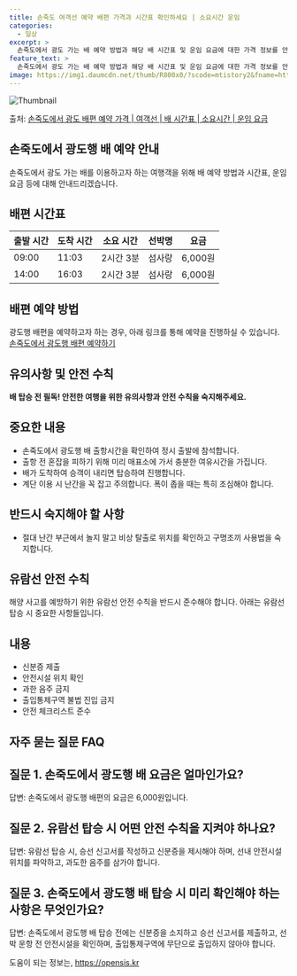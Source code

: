 ```yaml
---
title: 손죽도 여객선 예약 배편 가격과 시간표 확인하세요 | 소요시간 운임
categories:
  - 일상
excerpt: >
  손죽도에서 광도 가는 배 예약 방법과 해당 배 시간표 및 운임 요금에 대한 가격 정보를 안내 드리겠습니다. 안전하고 재밋는 광도행 여행을 위해 아래 정보 참고하시기 바랍니다. 광도행 배편 예약하기 👈 클릭손죽도에서 광도행 배 시간표출발 시간도착 시간소요 시간선박명요금09:0011:032시간 3분섬사랑6,000원14:0016:032시간 3분섬사랑6,000원광도행 배편 예약하기 👈 클릭손죽도에서 광도행 여객선 탑승 시 이용수칙손죽도에서 광도행 배를 탑승하기 전 반드시 숙지해야 할 안전 수칙들을 알아봅시다. 중요한 내용: 1) 손죽도에서 광도행 배 출항시간을 확인하여 정시 출발에 참석합니다. 2) 출항 전 혼잡을 피하기 위해 미리 매표소에 가서 충분한 여유시간을 가집니다. 3) 배가 도착하여 승객이 내리면 탑..
feature_text: >
  손죽도에서 광도 가는 배 예약 방법과 해당 배 시간표 및 운임 요금에 대한 가격 정보를 안내 드리겠습니다. 안전하고 재밋는 광도행 여행을 위해 아래 정보 참고하시기 바랍니다. 광도행 배편 예약하기 👈 클릭손죽도에서 광도행 배 시간표출발 시간도착 시간소요 시간선박명요금09:0011:032시간 3분섬사랑6,000원14:0016:032시간 3분섬사랑6,000원광도행 배편 예약하기 👈 클릭손죽도에서 광도행 여객선 탑승 시 이용수칙손죽도에서 광도행 배를 탑승하기 전 반드시 숙지해야 할 안전 수칙들을 알아봅시다. 중요한 내용: 1) 손죽도에서 광도행 배 출항시간을 확인하여 정시 출발에 참석합니다. 2) 출항 전 혼잡을 피하기 위해 미리 매표소에 가서 충분한 여유시간을 가집니다. 3) 배가 도착하여 승객이 내리면 탑..
image: https://img1.daumcdn.net/thumb/R800x0/?scode=mtistory2&fname=https%3A%2F%2Fblog.kakaocdn.net%2Fdn%2FGzxWo%2FbtsHDc4z7VC%2FUEB1Jt67XZM33JsElIix60%2Fimg.webp
---
```


![Thumbnail](https://img1.daumcdn.net/thumb/R800x0/?scode=mtistory2&fname=https%3A%2F%2Fblog.kakaocdn.net%2Fdn%2FGzxWo%2FbtsHDc4z7VC%2FUEB1Jt67XZM33JsElIix60%2Fimg.webp)

<p>출처: <a href="https://opensis.kr/entry/%EC%86%90%EC%A3%BD%EB%8F%84%EC%97%90%EC%84%9C-%EA%B4%91%EB%8F%84-%EB%B0%B0%ED%8E%B8-%EC%98%88%EC%95%BD-%EA%B0%80%EA%B2%A9-%EC%97%AC%EA%B0%9D%EC%84%A0-%EB%B0%B0-%EC%8B%9C%EA%B0%84%ED%91%9C-%EC%86%8C%EC%9A%94%EC%8B%9C%EA%B0%84-%EC%9A%B4%EC%9E%84-%EC%9A%94%EA%B8%88" rel="dofollow">손죽도에서 광도 배편 예약 가격 | 여객선 | 배 시간표 | 소요시간 | 운임 요금</a> </p>

## 손죽도에서 광도행 배 예약 안내

손죽도에서 광도 가는 배를 이용하고자 하는 여행객을 위해 배 예약 방법과 시간표, 운임 요금 등에 대해 안내드리겠습니다.

## 배편 시간표

**출발 시간** | **도착 시간** | **소요 시간** | **선박명** | **요금**  
---|---|---|---|---  
09:00 | 11:03 | 2시간 3분 | 섬사랑 | 6,000원  
14:00 | 16:03 | 2시간 3분 | 섬사랑 | 6,000원  
  
## 배편 예약 방법

광도행 배편을 예약하고자 하는 경우, 아래 링크를 통해 예약을 진행하실 수 있습니다. [손죽도에서 광도행 배편
예약하기](http://www.bookinglink.com)

## 유의사항 및 안전 수칙

**배 탑승 전 필독! 안전한 여행을 위한 유의사항과 안전 수칙을 숙지해주세요.**

## 중요한 내용

  * 손죽도에서 광도행 배 출항시간을 확인하여 정시 출발에 참석합니다.
  * 출항 전 혼잡을 피하기 위해 미리 매표소에 가서 충분한 여유시간을 가집니다.
  * 배가 도착하여 승객이 내리면 탑승하여 진행합니다.
  * 계단 이용 시 난간을 꼭 잡고 주의합니다. 폭이 좁을 때는 특히 조심해야 합니다.

## 반드시 숙지해야 할 사항

  * 절대 난간 부근에서 놀지 말고 비상 탈출로 위치를 확인하고 구명조끼 사용법을 숙지합니다.

## 유람선 안전 수칙

해양 사고를 예방하기 위한 유람선 안전 수칙을 반드시 준수해야 합니다. 아래는 유람선 탑승 시 중요한 사항들입니다.

## 내용

  * 신분증 제출
  * 안전시설 위치 확인
  * 과한 음주 금지
  * 출입통제구역 불법 진입 금지
  * 안전 체크리스트 준수

## 자주 묻는 질문 FAQ

## 질문 1. 손죽도에서 광도행 배 요금은 얼마인가요?

답변: 손죽도에서 광도행 배편의 요금은 6,000원입니다.

## 질문 2. 유람선 탑승 시 어떤 안전 수칙을 지켜야 하나요?

답변: 유람선 탑승 시, 승선 신고서를 작성하고 신분증을 제시해야 하며, 선내 안전시설 위치를 파악하고, 과도한 음주를 삼가야 합니다.

## 질문 3. 손죽도에서 광도행 배 탑승 시 미리 확인해야 하는 사항은 무엇인가요?

답변: 손죽도에서 광도행 배 탑승 전에는 신분증을 소지하고 승선 신고서를 제출하고, 선박 운항 전 안전시설을 확인하며, 출입통제구역에
무단으로 출입하지 않아야 합니다.

 

도움이 되는 정보는, <a href="https://opensis.kr" rel="dofollow">https://opensis.kr</a>


